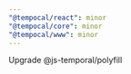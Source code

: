 ```yaml
---
"@tempocal/react": minor
"@tempocal/core": minor
"@tempocal/www": minor
---
```


Upgrade @js-temporal/polyfill
